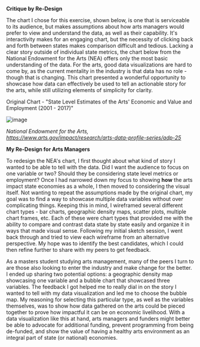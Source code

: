 **Critique by Re-Design**

The chart I chose for this exercise, shown below, is one that is serviceable to its audience, but makes assumptions about how arts managers would prefer to view and understand the data, as well as their capability. It's interactivity makes for an engaging chart, but the necessity of clicking back and forth between states makes comparison difficult and tedious. Lacking a clear story outside of individual state metrics, the chart below from the National Endowment for the Arts (NEA) offers only the most basic understanding of the data. For the arts, good data visualizations are hard to come by, as the current mentality in the industry is that data has no role - though that is changing. This chart presented a wonderful opportunity to showcase how data can effectively be used to tell an actionable story for the arts, while still utilizing elements of simplicity for clarity.

Original Chart - "State Level Estimates of the Arts' Economic and Value and Employment (2001 - 2017)"

![image](2020-11-15(2).PNG)

*National Endowment for the Arts, https://www.arts.gov/impact/research/arts-data-profile-series/adp-25*

**My Re-Design for Arts Managers**

To redesign the NEA's chart, I first thought about what kind of story I wanted to be able to tell with the data. Did I want the audience to focus on one variable or two? Should they be considering state level metrics or employment? Once I had narrowed down my focus to showing **how** the arts impact state economies as a whole, I then moved to considering the visual itself. Not wanting to repeat the assumptions made by the original chart, my goal was to find a way to showcase multiple data variables without over complicating things. Keeping this in mind, I wireframed several different chart types - bar charts, geographic density maps, scatter plots, multiple chart frames, etc. Each of these were chart types that provided me with the ability to compare and contrast data state by state easily and organize it in ways that made visual sense. Following my initial sketch session, I went back through and tried to view each wireframe from an alternative perspective. My hope was to identify the best candidates, which I could then refine further to share with my peers to get feedback. 

As a masters student studying arts management, many of the peers I turn to are those also looking to enter the industry and make change for the better. I ended up sharing two potential options: a geographic density map showcasing one variable and a bubble chart that showcased three variables. The feedback I got helped me to really dial in on the story I wanted to tell with my data visualization and led me to choose the bubble map. My reasoning for selecting this particular type, as well as the variables themselves, was to show how data gathered on the arts could be pieced together to prove how impactful it can be on economic livelihood. With a data visualization like this at hand, arts managers and funders might better be able to advocate for additional funding, prevent programming from being de-funded, and show the value of having a healthy arts environment as an integral part of state (or national) economies.

<div class="flourish-embed" data-src="story/643982"><script src="https://public.flourish.studio/resources/embed.js"></script></div>

